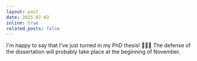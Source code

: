 ```yaml
---
layout: post
date: 2025-07-03 
inline: true
related_posts: false
---
```


I'm happy to say that I've just turned in my PhD thesis! 🎉🥸📝 The defense of the dissertation will probably take place at the beginning of November.
